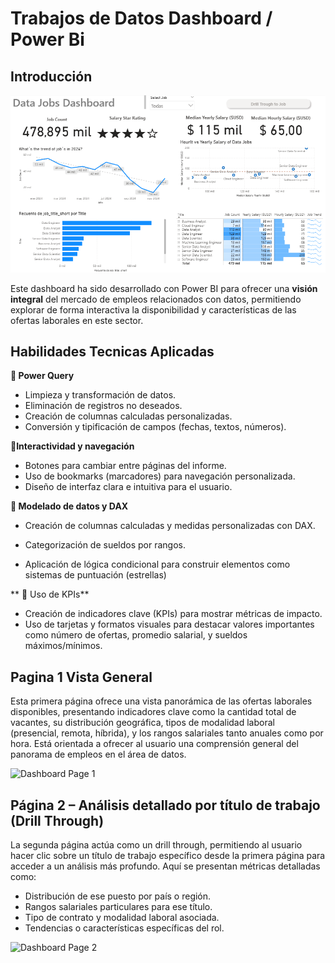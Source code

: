 # Trabajos de Datos Dashboard / Power Bi
## Introducción

![Dashboard Page 1](https://github.com/Duque1909/Dashboards/blob/main/Pagina%201.png)

Este dashboard ha sido desarrollado con Power BI para ofrecer una **visión integral** del mercado de empleos relacionados con datos, permitiendo explorar de forma interactiva la disponibilidad y características de las ofertas laborales en este sector.

## Habilidades Tecnicas Aplicadas

**🔄 Power Query**
- Limpieza y transformación de datos.  
- Eliminación de registros no deseados.  
- Creación de columnas calculadas personalizadas.  
- Conversión y tipificación de campos (fechas, textos, números).

**🧭Interactividad y navegación**

- Botones para cambiar entre páginas del informe.  
- Uso de bookmarks (marcadores) para navegación personalizada.  
- Diseño de interfaz clara e intuitiva para el usuario.

**🧮 Modelado de datos y DAX**

- Creación de columnas calculadas y medidas personalizadas con DAX.

- Categorización de sueldos por rangos.

- Aplicación de lógica condicional para construir elementos como sistemas de puntuación (estrellas)

** 🔢 Uso de KPIs**

- Creación de indicadores clave (KPIs) para mostrar métricas de impacto.  
- Uso de tarjetas y formatos visuales para destacar valores importantes como número de ofertas, promedio salarial, y sueldos máximos/mínimos.  

## Pagina 1 Vista General

Esta primera página ofrece una vista panorámica de las ofertas laborales disponibles, presentando indicadores clave como la cantidad total de vacantes, su distribución geográfica, tipos de modalidad laboral (presencial, remota, híbrida), y los rangos salariales tanto anuales como por hora. Está orientada a ofrecer al usuario una comprensión general del panorama de empleos en el área de datos.

![Dashboard Page 1](/Imagenes/Pagina%201.png)

## Página 2 – Análisis detallado por título de trabajo (Drill Through)

La segunda página actúa como un drill through, permitiendo al usuario hacer clic sobre un título de trabajo específico desde la primera página para acceder a un análisis más profundo. Aquí se presentan métricas detalladas como:

- Distribución de ese puesto por país o región.
- Rangos salariales particulares para ese título.
- Tipo de contrato y modalidad laboral asociada.
- Tendencias o características específicas del rol.

![Dashboard Page 2](/Imagenes/Pagina%202.png)
